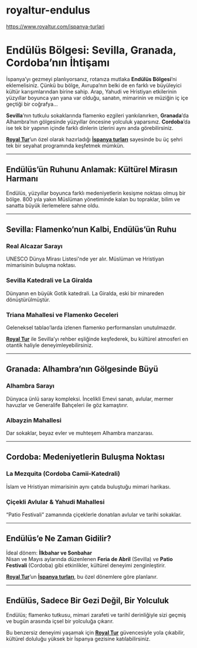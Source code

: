 # royaltur-endulus
https://www.royaltur.com/ispanya-turlari


# Endülüs Bölgesi: Sevilla, Granada, Cordoba’nın İhtişamı

İspanya’yı gezmeyi planlıyorsanız, rotanıza mutlaka **Endülüs Bölgesi**’ni eklemelisiniz. Çünkü bu bölge, Avrupa’nın belki de en farklı ve büyüleyici kültür karışımlarından birine sahip. Arap, Yahudi ve Hristiyan etkilerinin yüzyıllar boyunca yan yana var olduğu, sanatın, mimarinin ve müziğin iç içe geçtiği bir coğrafya…

**Sevilla**’nın tutkulu sokaklarında flamenko ezgileri yankılanırken, **Granada**’da Alhambra’nın gölgesinde yüzyıllar öncesine yolculuk yaparsınız. **Cordoba**’da ise tek bir yapının içinde farklı dinlerin izlerini aynı anda görebilirsiniz.

**[Royal Tur](https://www.royaltur.com)**’un özel olarak hazırladığı **[İspanya turları](https://www.royaltur.com/ispanya-turlari)** sayesinde bu üç şehri tek bir seyahat programında keşfetmek mümkün.

---

## Endülüs’ün Ruhunu Anlamak: Kültürel Mirasın Harmanı

Endülüs, yüzyıllar boyunca farklı medeniyetlerin kesişme noktası olmuş bir bölge. 800 yıla yakın Müslüman yönetiminde kalan bu topraklar, bilim ve sanatta büyük ilerlemelere sahne oldu.

---

## Sevilla: Flamenko’nun Kalbi, Endülüs’ün Ruhu

### Real Alcazar Sarayı
UNESCO Dünya Mirası Listesi'nde yer alır. Müslüman ve Hristiyan mimarisinin buluşma noktası.

### Sevilla Katedrali ve La Giralda
Dünyanın en büyük Gotik katedrali. La Giralda, eski bir minareden dönüştürülmüştür.

### Triana Mahallesi ve Flamenko Geceleri
Geleneksel tablao’larda izlenen flamenko performansları unutulmazdır.

**[Royal Tur](https://www.royaltur.com)** ile Sevilla’yı rehber eşliğinde keşfederek, bu kültürel atmosferi en otantik haliyle deneyimleyebilirsiniz.

---

## Granada: Alhambra’nın Gölgesinde Büyü

### Alhambra Sarayı
Dünyaca ünlü saray kompleksi. İncelikli Emevi sanatı, avlular, mermer havuzlar ve Generalife Bahçeleri ile göz kamaştırır.

### Albayzin Mahallesi
Dar sokaklar, beyaz evler ve muhteşem Alhambra manzarası.

---

## Cordoba: Medeniyetlerin Buluşma Noktası

### La Mezquita (Cordoba Camii-Katedrali)
İslam ve Hristiyan mimarisinin aynı çatıda buluştuğu mimari harikası.

### Çiçekli Avlular & Yahudi Mahallesi
“Patio Festivali” zamanında çiçeklerle donatılan avlular ve tarihi sokaklar.

---

## Endülüs’e Ne Zaman Gidilir?

İdeal dönem: **İlkbahar ve Sonbahar**  
Nisan ve Mayıs aylarında düzenlenen **Feria de Abril** (Sevilla) ve **Patio Festivali** (Cordoba) gibi etkinlikler, kültürel deneyimi zenginleştirir.

**[Royal Tur](https://www.royaltur.com)**’un **[İspanya turları](https://www.royaltur.com/ispanya-turlari)**, bu özel dönemlere göre planlanır.

---

## Endülüs, Sadece Bir Gezi Değil, Bir Yolculuk

Endülüs; flamenko tutkusu, mimari zarafeti ve tarihî derinliğiyle sizi geçmiş ve bugün arasında içsel bir yolculuğa çıkarır.

Bu benzersiz deneyimi yaşamak için **[Royal Tur](https://www.royaltur.com)** güvencesiyle yola çıkabilir, kültürel doluluğu yüksek bir İspanya gezisine katılabilirsiniz.
